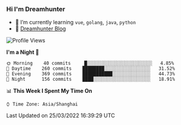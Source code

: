 ### Hi I'm Dreamhunter

- 🌱 I’m currently learning `vue`, `golang`, `java`, `python`
- 💬 [Dreamhunter Blog](https://dreamhunter2333.com/)

<!--START_SECTION:waka-->
![Profile Views](http://img.shields.io/badge/Profile%20Views-2-blue)

**I'm a Night 🦉** 

```text
🌞 Morning    40 commits     █░░░░░░░░░░░░░░░░░░░░░░░░   4.85% 
🌆 Daytime    260 commits    ████████░░░░░░░░░░░░░░░░░   31.52% 
🌃 Evening    369 commits    ███████████░░░░░░░░░░░░░░   44.73% 
🌙 Night      156 commits    ████░░░░░░░░░░░░░░░░░░░░░   18.91%

```


📊 **This Week I Spent My Time On** 

```text
⌚︎ Time Zone: Asia/Shanghai

```


 Last Updated on 25/03/2022 16:39:29 UTC
<!--END_SECTION:waka-->

<!-- ![jinmu333's github stats](https://github-readme-stats.vercel.app/api?username=jinmu333&show_icons=true&theme=vue-dark)

[![Top Langs](https://github-readme-stats.vercel.app/api/top-langs/?username=jinmu333&hide=smali,html,javascript&theme=vue-dark)](https://github.com/anuraghazra/github-readme-stats)
 -->
<!--
**jinmu333/jinmu333** is a ✨ _special_ ✨ repository because its `README.md` (this file) appears on your GitHub profile.

Here are some ideas to get you started:

- 🔭 I’m currently working on ...
- 🌱 I’m currently learning ...
- 👯 I’m looking to collaborate on ...
- 🤔 I’m looking for help with ...
- 💬 Ask me about ...
- 📫 How to reach me: ...
- 😄 Pronouns: ...
- ⚡ Fun fact: ...
- 📫 [Dreamhunter resume](https://hacknical.com/jinmu333/resume?locale=zh)
-->
